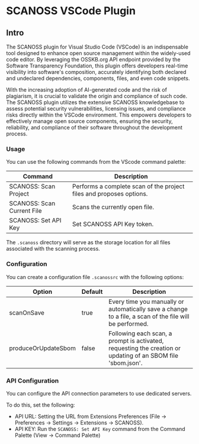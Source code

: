 # SCANOSS VSCode Plugin

## Intro

The SCANOSS plugin for Visual Studio Code (VSCode) is an indispensable tool designed to enhance open source management within the widely-used code editor. By leveraging the OSSKB.org API endpoint provided by the Software Transparency Foundation, this plugin offers developers real-time visibility into software's composition, accurately identifying both declared and undeclared dependencies, components, files, and even code snippets.

With the increasing adoption of AI-generated code and the risk of plagiarism, it is crucial to validate the origin and compliance of such code. The SCANOSS plugin utilizes the extensive SCANOSS knowledgebase to assess potential security vulnerabilities, licensing issues, and compliance risks directly within the VSCode environment. This empowers developers to effectively manage open source components, ensuring the security, reliability, and compliance of their software throughout the development process.

### Usage

You can use the following commands from the VScode command palette:

| Command                    | Description                                                         |
| -------------------------- | ------------------------------------------------------------------- |
| SCANOSS: Scan Project      | Performs a complete scan of the project files and proposes options. |
| SCANOSS: Scan Current File | Scans the currently open file.                                      |
| SCANOSS: Set API Key       | Set SCANOSS API Key token.                                          |

The `.scanoss` directory will serve as the storage location for all files associated with the scanning process.

### Configuration

You can create a configuration file `.scanossrc` with the following options:

| Option              | Default | Description                                                                                                  |
| ------------------- | ------- | -------------------------------------------------------------------------------------------------------      |
| scanOnSave          | true    | Every time you manually or automatically save a change to a file, a scan of the file will be performed.      |
| produceOrUpdateSbom | false   | Following each scan, a prompt is activated, requesting the creation or updating of an SBOM file 'sbom.json'. |


### API Configuration
You can configure the API connection parameters to use dedicated servers.

To do this, set the following:

- API URL: Setting the URL from Extensions Preferences (File -> Preferences -> Settings -> Extensions -> SCANOSS).
- API KEY: Run the `SCANOSS: Set API Key` command from the Command Palette (View -> Command Palette)